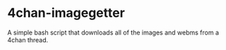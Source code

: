 # 4chan-imagegetter
A simple bash script that downloads all of the images and webms from a 4chan thread.
